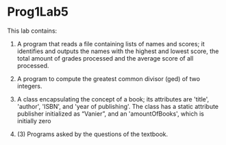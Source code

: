 # Prog1Lab5

This lab contains:

1. A program that reads a file containing lists of names and scores; it identifies and outputs the names with the highest and lowest score, the total amount of grades processed and the average score of all processed.

2. A program to compute the greatest common divisor (ged) of two integers.

3. A class encapsulating the concept of a book; its attributes are 'title', 'author', 'ISBN', and 'year of publishing'. The class has a static attribute publisher initialized as “Vanier”, and an 'amountOfBooks', which is initially zero

5. (3) Programs asked by the questions of the textbook.